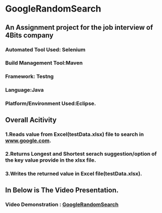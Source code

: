# GoogleRandomSearch

## An Assignment project for the job interview of 4Bits company

### Automated Tool Used: Selenium
### Build Management Tool:Maven
### Framework: Testng
### Language:Java
### Platform/Environment Used:Eclipse.

## Overall Acitivity

### 1.Reads value from Excel(testData.xlsx) file  to search in www.google.com.
### 2.Returns Longest and Shortest serach suggestion/option  of the key value provide in the xlsx file.
### 3.Writes the returned value in Excel file(testData.xlsx).

## In Below is The Video Presentation.

### Video Demonstration :  [GoogleRandomSearch](https://drive.google.com/file/d/18-7oN5kRbZOE2bvJUjohvfqvmmieUOmP/view?usp=sharing)
